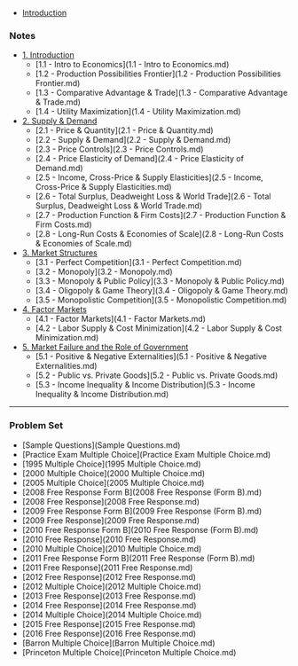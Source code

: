 * [Introduction](README.md)

### Notes
* [1. Introduction]()
	* [1.1 - Intro to Economics](1.1 - Intro to Economics.md)
	* [1.2 - Production Possibilities Frontier](1.2 - Production Possibilities Frontier.md)
	* [1.3 - Comparative Advantage & Trade](1.3 - Comparative Advantage & Trade.md)
	* [1.4 - Utility Maximization](1.4 - Utility Maximization.md)
* [2. Supply & Demand]()
	* [2.1 - Price & Quantity](2.1 - Price & Quantity.md)
	* [2.2 - Supply & Demand](2.2 - Supply & Demand.md)
	* [2.3 - Price Controls](2.3 - Price Controls.md)
	* [2.4 - Price Elasticity of Demand](2.4 - Price Elasticity of Demand.md)
	* [2.5 - Income, Cross-Price & Supply Elasticities](2.5 - Income, Cross-Price & Supply Elasticities.md)
	* [2.6 - Total Surplus, Deadweight Loss & World Trade](2.6 - Total Surplus, Deadweight Loss & World Trade.md)
	* [2.7 - Production Function & Firm Costs](2.7 - Production Function & Firm Costs.md)
	* [2.8 - Long-Run Costs & Economies of Scale](2.8 - Long-Run Costs & Economies of Scale.md)
* [3. Market Structures]()
	* [3.1 - Perfect Competition](3.1 - Perfect Competition.md)
	* [3.2 - Monopoly](3.2 - Monopoly.md)
	* [3.3 - Monopoly & Public Policy](3.3 - Monopoly & Public Policy.md)
	* [3.4 - Oligopoly & Game Theory](3.4 - Oligopoly & Game Theory.md)
	* [3.5 - Monopolistic Competition](3.5 - Monopolistic Competition.md)
* [4. Factor Markets]()
	* [4.1 - Factor Markets](4.1 - Factor Markets.md)
	* [4.2 - Labor Supply & Cost Minimization](4.2 - Labor Supply & Cost Minimization.md)
* [5. Market Failure and the Role of Government]()
	* [5.1 - Positive & Negative Externalities](5.1 - Positive & Negative Externalities.md)
	* [5.2 - Public vs. Private Goods](5.2 - Public vs. Private Goods.md)
	* [5.3 - Income Inequality & Income Distribution](5.3 - Income Inequality & Income Distribution.md)

---
### Problem Set
* [Sample Questions](Sample Questions.md)
* [Practice Exam Multiple Choice](Practice Exam Multiple Choice.md)
* [1995 Multiple Choice](1995 Multiple Choice.md)
* [2000 Multiple Choice](2000 Multiple Choice.md)
* [2005 Multiple Choice](2005 Multiple Choice.md)
* [2008 Free Response Form B](2008 Free Response (Form B).md)
* [2008 Free Response](2008 Free Response.md)
* [2009 Free Response Form B](2009 Free Response (Form B).md)
* [2009 Free Response](2009 Free Response.md)
* [2010 Free Response Form B](2010 Free Response (Form B).md)
* [2010 Free Response](2010 Free Response.md)
* [2010 Multiple Choice](2010 Multiple Choice.md)
* [2011 Free Response Form B](2011 Free Response (Form B).md)
* [2011 Free Response](2011 Free Response.md)
* [2012 Free Response](2012 Free Response.md)
* [2012 Multiple Choice](2012 Multiple Choice.md)
* [2013 Free Response](2013 Free Response.md)
* [2014 Free Response](2014 Free Response.md)
* [2014 Multiple Choice](2014 Multiple Choice.md)
* [2015 Free Response](2015 Free Response.md)
* [2016 Free Response](2016 Free Response.md)
* [Barron Multiple Choice](Barron Multiple Choice.md)
* [Princeton Multiple Choice](Princeton Multiple Choice.md)